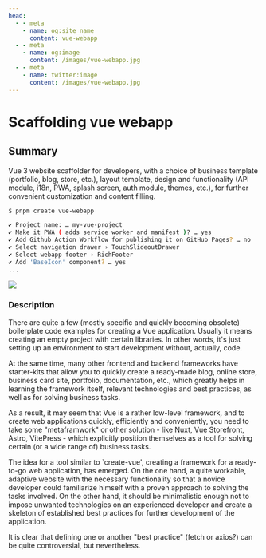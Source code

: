 ```yaml
---
head:
  - - meta
    - name: og:site_name
      content: vue-webapp
  - - meta
    - name: og:image
      content: /images/vue-webapp.jpg
  - - meta
    - name: twitter:image
      content: /images/vue-webapp.jpg
---
```


# Scaffolding vue webapp

## Summary

Vue 3 website scaffolder for developers, with a choice of business template (portfolio, blog, store, etc.), layout template, design and functionality (API module, i18n, PWA, splash screen, auth module, themes, etc.), for further convenient customization and content filling.

```sh
$ pnpm create vue-webapp

✔ Project name: … my-vue-project
✔ Make it PWA ( adds service worker and manifest )? … yes
✔ Add Github Action Workflow for publishing it on GitHub Pages? … no
✔ Select navigation drawer › TouchSlideoutDrawer
✔ Select webapp footer › RichFooter
✔ Add 'BaseIcon' component? … yes
...
```

![](/images/vue-webapp/use-case.png)

### Description

There are quite a few (mostly specific and quickly becoming obsolete) boilerplate code examples for creating a Vue application. Usually it means creating an empty project with certain libraries. In other words, it's just setting up an environment to start development without, actually, code.

At the same time, many other frontend and backend frameworks have starter-kits that allow you to quickly create a ready-made blog, online store, business card site, portfolio, documentation, etc., which greatly helps in learning the framework itself, relevant technologies and best practices, as well as for solving business tasks.

As a result, it may seem that Vue is a rather low-level framework, and to create web applications quickly, efficiently and conveniently, you need to take some "metaframwork" or other solution - like Nuxt, Vue Storefront, Astro, VitePress - which explicitly position themselves as a tool for solving certain (or a wide range of) business tasks.

The idea for a tool similar to `create-vue', creating a framework for a ready-to-go web application, has emerged. On the one hand, a quite workable, adaptive website with the necessary functionality so that a novice developer could familiarize himself with a proven approach to solving the tasks involved. On the other hand, it should be minimalistic enough not to impose unwanted technologies on an experienced developer and create a skeleton of established best practices for further development of the application.

It is clear that defining one or another "best practice" (fetch or axios?) can be quite controversial, but nevertheless.
